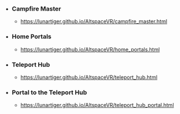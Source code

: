 <ul>
  <li><h3>Campfire Master</h3>
    <ul>
      <li><a href="https://lunartiger.github.io/AltspaceVR/campfire_master.html">https://lunartiger.github.io/AltspaceVR/campfire_master.html</a></li>
		</ul>
  <li><h3>Home Portals</h3>
		<ul>
			<li><a href="https://lunartiger.github.io/AltspaceVR/home_portals.html">https://lunartiger.github.io/AltspaceVR/home_portals.html</a></li>
		</ul>
  <li><h3>Teleport Hub</h3>
		<ul>
  		<li><a href="https://lunartiger.github.io/AltspaceVR/teleport_hub.html">https://lunartiger.github.io/AltspaceVR/teleport_hub.html</a></li>
		</ul>
  <li><h3>Portal to the Teleport Hub</h3>
		<ul>
  		<li><a href="https://lunartiger.github.io/AltspaceVR/teleport_hub_portal.html">https://lunartiger.github.io/AltspaceVR/teleport_hub_portal.html</a></li>
		</ul>
	</li>
